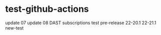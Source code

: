 # test-github-actions
update 07
update 08
DAST subscriptions test
pre-release 22-20.1 
22-21.1
new-test
